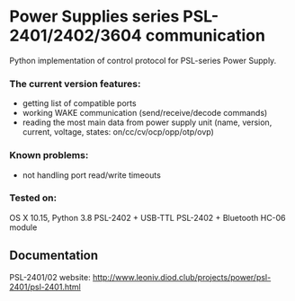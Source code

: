 # Power Supplies series PSL-2401/2402/3604 communication

Python implementation of control protocol for PSL-series Power Supply.

### The current version features:
- getting list of compatible ports
- working WAKE communication (send/receive/decode commands)
- reading the most main data from power supply unit
  (name, version, current, voltage, states: on/cc/cv/ocp/opp/otp/ovp)

### Known problems:
- not handling port read/write timeouts
  
### Tested on:
OS X 10.15, Python 3.8
PSL-2402 + USB-TTL
PSL-2402 + Bluetooth HC-06 module

## Documentation
PSL-2401/02 website: http://www.leoniv.diod.club/projects/power/psl-2401/psl-2401.html
